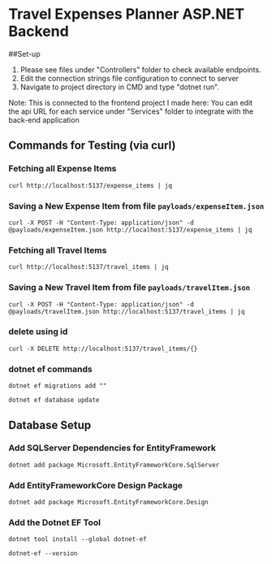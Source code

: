 # Travel Expenses Planner ASP.NET Backend

##Set-up

1. Please see files under "Controllers" folder to check available endpoints.
2. Edit the connection strings file configuration to connect to server
3. Navigate to project directory in CMD and type "dotnet run".

Note: This is connected to the frontend project I made here:
You can edit the api URL for each service under "Services" folder to integrate with the back-end application

## Commands for Testing (via curl)

### Fetching all Expense Items

```
curl http://localhost:5137/expense_items | jq
```

### Saving a New Expense Item from file `payloads/expenseItem.json`

```
curl -X POST -H "Content-Type: application/json" -d @payloads/expenseItem.json http://localhost:5137/expense_items | jq
```

### Fetching all Travel Items

```
curl http://localhost:5137/travel_items | jq
```

### Saving a New Travel Item from file `payloads/travelItem.json`

```
curl -X POST -H "Content-Type: application/json" -d @payloads/travelItem.json http://localhost:5137/travel_items | jq
```

### delete using id

```
curl -X DELETE http://localhost:5137/travel_items/{}
```

### dotnet ef commands

```
dotnet ef migrations add ""
```

```
dotnet ef database update
```

## Database Setup

### Add SQLServer Dependencies for EntityFramework

```
dotnet add package Microsoft.EntityFrameworkCore.SqlServer
```

### Add EntityFrameworkCore Design Package

```
dotnet add package Microsoft.EntityFrameworkCore.Design
```

### Add the Dotnet EF Tool

```
dotnet tool install --global dotnet-ef
```

```
dotnet-ef --version
```
